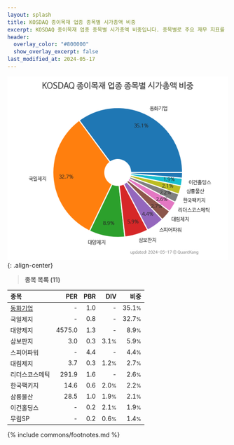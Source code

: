 ```yaml
---
layout: splash
title: KOSDAQ 종이목재 업종 종목별 시가총액 비중
excerpt: KOSDAQ 종이목재 업종 종목별 시가총액 비중입니다. 종목별로 주요 재무 지표를 함께 표시합니다.
header:
  overlay_color: "#800000"
  show_overlay_excerpt: false
last_modified_at: 2024-05-17
---
```



![KOSDAQ 종이목재 업종 종목별 시가총액 비중](/stats/sector/images/kosdaq_업종_종이목재_종목.png){: .align-center}


> **종목 목록 (11)**<a id="list"></a>

| **종목** | **PER** | **PBR** | **DIV** | **비중** |
| :------- | ------: | ------: | ------: | -------: |
| [동화기업](/025900/) | - | 1.0 | - | 35.1<small>%</small> |
| 국일제지 | - | 0.8 | - | 32.7<small>%</small> |
| 대양제지 | 4575.0 | 1.3 | - | 8.9<small>%</small> |
| 삼보판지 | 3.0 | 0.3 | 3.1<small>%</small> | 5.9<small>%</small> |
| 스피어파워 | - | 4.4 | - | 4.4<small>%</small> |
| 대림제지 | 3.7 | 0.3 | 1.2<small>%</small> | 2.7<small>%</small> |
| 리더스코스메틱 | 291.9 | 1.6 | - | 2.6<small>%</small> |
| 한국팩키지 | 14.6 | 0.6 | 2.0<small>%</small> | 2.2<small>%</small> |
| 삼륭물산 | 28.5 | 1.0 | 1.9<small>%</small> | 2.1<small>%</small> |
| 이건홀딩스 | - | 0.2 | 2.1<small>%</small> | 1.9<small>%</small> |
| 무림SP | - | 0.2 | 0.6<small>%</small> | 1.4<small>%</small> |

{% include commons/footnotes.md %}